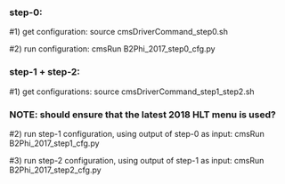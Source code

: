 ### step-0:
#1) get configuration:
source cmsDriverCommand_step0.sh

#2) run configuration:
cmsRun B2Phi_2017_step0_cfg.py

### step-1 + step-2:
#1) get configurations:
source cmsDriverCommand_step1_step2.sh

### NOTE: should ensure that the latest 2018 HLT menu is used?

#2) run step-1 configuration, using output of step-0 as input:
cmsRun B2Phi_2017_step1_cfg.py

#3) run step-2 configuration, using output of step-1 as input:
cmsRun B2Phi_2017_step2_cfg.py

